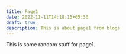 ```yaml
---
title: Page1
date: 2022-11-11T14:18:15+05:30
draft: true
description: This is about page1 from blogs
---
```

This is some random stuff for page1.

